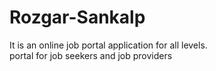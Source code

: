 # Rozgar-Sankalp
It is an online job portal application for all levels.
<br>
 portal for job seekers and job providers
